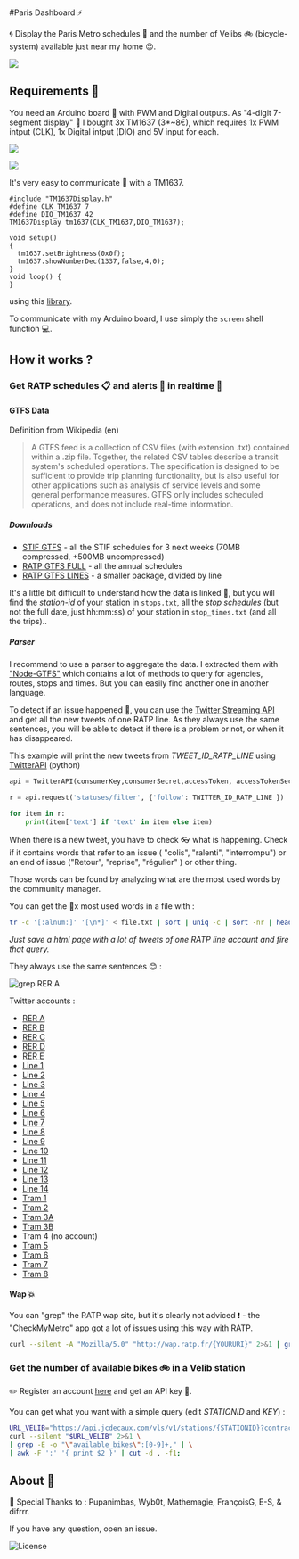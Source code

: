 #Paris Dashboard ⚡️

🌀 Display the Paris Metro schedules 🚉 and the number of Velibs 🚲  (bicycle-system) available just near my home 😌.

![](front.jpg)

## Requirements 👜

You need an Arduino board 💎 with PWM and Digital outputs.
As "4-digit 7-segment display" 💫 I bought 3x TM1637 (3*~8€), which requires 1x PWM intput (CLK), 1x Digital intput (DIO) and 5V input for each.

![](back.jpg)

![](TM1637.jpg)


It's very easy to communicate 📢 with a TM1637.

```
#include "TM1637Display.h"
#define CLK_TM1637 7       
#define DIO_TM1637 42
TM1637Display tm1637(CLK_TM1637,DIO_TM1637);

void setup()
{
  tm1637.setBrightness(0x0f);
  tm1637.showNumberDec(1337,false,4,0);
}  
void loop() {
}
```
using this [library](https://github.com/avishorp/TM1637).

To communicate with my Arduino board, I use simply the ```screen``` shell function 💻.

## How it works ?

### Get RATP schedules 📋 and alerts 💩 in realtime 🌟

#### GTFS Data

Definition from Wikipedia (en)
> A GTFS feed is a collection of CSV files (with extension .txt) contained within a .zip file. Together, the related CSV tables describe a transit system's scheduled operations. The specification is designed to be sufficient to provide trip planning functionality, but is also useful for other applications such as analysis of service levels and some general performance measures. GTFS only includes scheduled operations, and does not include real-time information. 

##### Downloads

  - [STIF GTFS](http://opendata.stif.info/explore/dataset/offre-horaires-tc-gtfs-idf/table/) - all the STIF schedules for 3 next weeks (70MB compressed, +500MB uncompressed)
  - [RATP GTFS FULL](http://dataratp.opendatasoft.com/explore/dataset/offre-transport-de-la-ratp-format-gtfs/) - all the annual schedules 
  - [RATP GTFS LINES](http://dataratp.download.opendatasoft.com/RATP_GTFS_LINES.zip) - a smaller package, divided by line 

It's a little bit difficult to understand how the data is linked 🔬, but you will find the *station-id* of your station in `stops.txt`, all the *stop schedules* (but not the full date, just hh:mm:ss) of your station in `stop_times.txt` (and all the trips)..

##### Parser 

I recommend to use a parser to aggregate the data. I extracted them with ["Node-GTFS"](https://github.com/brendannee/node-gtfs) which contains a lot of methods to query for agencies, routes, stops and times. But you can easily find another one in another language.


To detect if an issue happened 🔶, you can use the [Twitter Streaming API](https://dev.twitter.com/streaming/overview) and get all the new tweets of one RATP line.
As they always use the same sentences, you will be able to detect if there is a problem or not, or when it has disappeared.

This example will print the new tweets from *TWEET\_ID\_RATP\_LINE* using [TwitterAPI](https://github.com/geduldig/TwitterAPI) (python)

```python
api = TwitterAPI(consumerKey,consumerSecret,accessToken, accessTokenSecret)

r = api.request('statuses/filter', {'follow': TWITTER_ID_RATP_LINE })

for item in r:
    print(item['text'] if 'text' in item else item)
```

When there is a new tweet, you have to check 👓 what is happening.
Check if it contains words that refer to an issue ( "colis", "ralenti", "interrompu") or an end of issue ("Retour", "reprise", "régulier" ) or other thing.

Those words can be found by analyzing what are the most used words by the community manager.

You can get the 💯x most used words in a file with :

```bash
tr -c '[:alnum:]' '[\n*]' < file.txt | sort | uniq -c | sort -nr | head  -100
```

*Just save a html page with a lot of tweets of one RATP line account and fire that query.*

They always use the same sentences 😊 :

![grep RER A](grepRERA.png)

Twitter accounts :

- [RER A](https://twitter.com/RERA_RATP)
- [RER B](https://twitter.com/RERB)
- [RER C](https://twitter.com/RERC_SNCF)
- [RER D](https://twitter.com/RERD_SNCF)
- [RER E](https://twitter.com/RERE_SNCF)
- [Line 1](https://twitter.com/Ligne1_RATP)
- [Line 2](https://twitter.com/Ligne2_RATP)
- [Line 3](https://twitter.com/Ligne3_RATP)
- [Line 4](https://twitter.com/Ligne4_RATP)
- [Line 5](https://twitter.com/Ligne5_RATP)
- [Line 6](https://twitter.com/Ligne6_RATP)
- [Line 7](https://twitter.com/Ligne7_RATP)
- [Line 8](https://twitter.com/Ligne8_RATP) 
- [Line 9](https://twitter.com/Ligne9_RATP)
- [Line 10](https://twitter.com/Ligne10_RATP)
- [Line 11](https://twitter.com/Ligne11_RATP)
- [Line 12](https://twitter.com/Ligne12_RATP)
- [Line 13](https://twitter.com/Ligne13_RATP)
- [Line 14](https://twitter.com/Ligne14_RATP)
- [Tram 1](https://twitter.com/T1_RATP)
- [Tram 2](https://twitter.com/T2_RATP)
- [Tram 3A](https://twitter.com/T3a_RATP)
- [Tram 3B](https://twitter.com/T3b_RATP)
- Tram 4 (no account)
- [Tram 5](https://twitter.com/T5_RATP) 
- [Tram 6](https://twitter.com/T6_RATP)
- [Tram 7](https://twitter.com/T7_RATP)
- [Tram 8](https://twitter.com/T8_RATP)




#### Wap 💥
You can "grep" the RATP wap site, but it's clearly not adviced ❗️ -  the "CheckMyMetro" app got a lot of issues using this way with RATP.

```bash
curl --silent -A "Mozilla/5.0" "http://wap.ratp.fr/{YOURURI}" 2>&1 | grep -E -o "([0-9]+) mn"
```



### Get the number of available bikes 🚲 in a Velib station

✏️ Register an account [here](https://developer.jcdecaux.com) and get an API key 🔑.

You can get what you want with a simple query (edit *STATIONID* and *KEY*) :

```bash
URL_VELIB="https://api.jcdecaux.com/vls/v1/stations/{STATIONID}?contract=paris&apiKey={KEY}"
curl --silent "$URL_VELIB" 2>&1 \
| grep -E -o "\"available_bikes\":[0-9]+," | \
| awk -F ':' '{ print $2 }' | cut -d , -f1;
```


## About 👀

🙏 Special Thanks to  : Pupanimbas, Wyb0t, Mathemagie, FrançoisG, E-S, & difrrr.

If you have any question, open an issue.

![License](./license.png)
